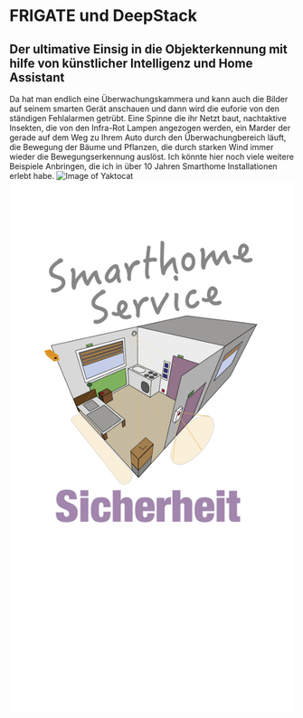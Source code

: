 # FRIGATE und DeepStack
## Der ultimative Einsig in die Objekterkennung mit hilfe von künstlicher Intelligenz und Home Assistant
Da hat man endlich eine Überwachungskammera und kann auch die Bilder auf seinem smarten Gerät anschauen und dann wird die euforie von den ständigen Fehlalarmen getrübt. Eine Spinne die ihr Netzt baut, nachtaktive Insekten, die von den Infra-Rot Lampen angezogen werden, ein Marder der gerade auf dem Weg zu Ihrem Auto durch den Überwachungbereich läuft, die Bewegung der Bäume und Pflanzen, die durch starken Wind immer wieder die Bewegungserkennung auslöst. Ich könnte hier noch viele weitere Beispiele Anbringen, die ich in über 10 Jahren Smarthome Installationen erlebt habe. 
![Image of Yaktocat](https://octodex.github.com/images/yaktocat.png)
![Image of Sicherheit](/img/sicher.png)
